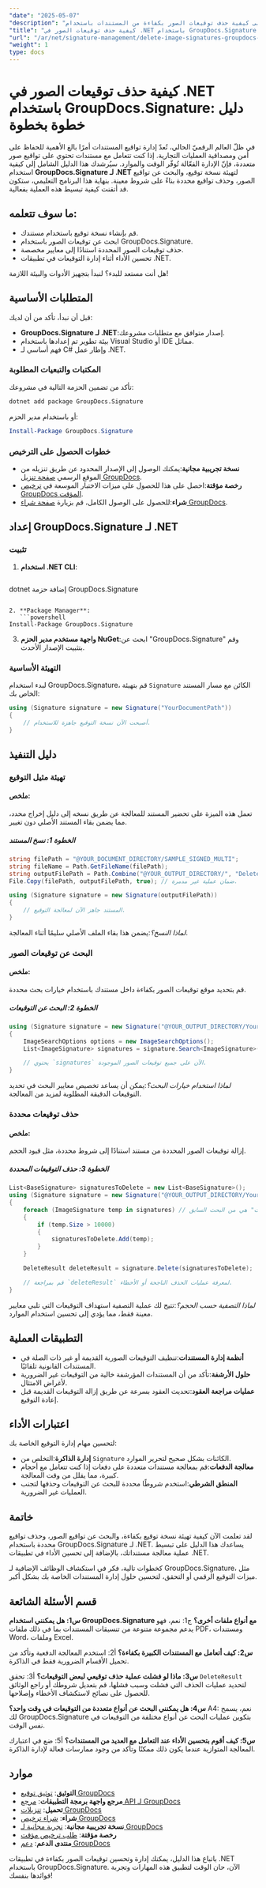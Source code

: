 ```yaml
---
"date": "2025-05-07"
"description": "تعرّف على كيفية حذف توقيعات الصور بكفاءة من المستندات باستخدام GroupDocs.Signature لـ .NET. يغطي هذا الدليل التهيئة والبحث والحذف مع أمثلة برمجية."
"title": "كيفية حذف توقيعات الصور في .NET باستخدام GroupDocs.Signature - دليل خطوة بخطوة"
"url": "/ar/net/signature-management/delete-image-signatures-groupdocs-net/"
"weight": 1
type: docs
---
```

# كيفية حذف توقيعات الصور في .NET باستخدام GroupDocs.Signature: دليل خطوة بخطوة

في ظلّ العالم الرقميّ الحالي، تُعدّ إدارة تواقيع المستندات أمرًا بالغ الأهمية للحفاظ على أمن ومصداقية العمليات التجارية. إذا كنت تتعامل مع مستندات تحتوي على تواقيع صور متعددة، فإنّ الإدارة الفعّالة تُوفّر الوقت والموارد. سيُرشدك هذا الدليل الشامل إلى كيفية استخدام **GroupDocs.Signature لـ .NET** لتهيئة نسخة توقيع، والبحث عن تواقيع الصور، وحذف تواقيع محددة بناءً على شروط معينة. بنهاية هذا البرنامج التعليمي، ستكون قد أتقنت كيفية تبسيط هذه العملية بفعالية.

## ما سوف تتعلمه:
- قم بإنشاء نسخة توقيع باستخدام مستندك.
- ابحث عن توقيعات الصور باستخدام GroupDocs.Signature.
- حذف توقيعات الصور المحددة استنادًا إلى معايير مخصصة.
- تحسين الأداء أثناء إدارة التوقيعات في تطبيقات .NET.

هل أنت مستعد للبدء؟ لنبدأ بتجهيز الأدوات والبيئة اللازمة!

## المتطلبات الأساسية

قبل أن نبدأ، تأكد من أن لديك:

- **GroupDocs.Signature لـ .NET**:إصدار متوافق مع متطلبات مشروعك. 
- بيئة تطوير تم إعدادها باستخدام Visual Studio أو IDE مماثل.
- فهم أساسي لـ C# وإطار عمل .NET.

### المكتبات والتبعيات المطلوبة
تأكد من تضمين الحزمة التالية في مشروعك:
```bash
dotnet add package GroupDocs.Signature
```
أو باستخدام مدير الحزم:
```powershell
Install-Package GroupDocs.Signature
```

### خطوات الحصول على الترخيص
- **نسخة تجريبية مجانية**:يمكنك الوصول إلى الإصدار المحدود عن طريق تنزيله من الموقع الرسمي [صفحة تنزيل GroupDocs](https://releases.groupdocs.com/signature/net/).
- **رخصة مؤقتة**:احصل على هذا للحصول على ميزات الاختبار الموسعة في [ترخيص GroupDocs المؤقت](https://purchase.groupdocs.com/temporary-license/).
- **شراء**:للحصول على الوصول الكامل، قم بزيارة [صفحة شراء GroupDocs](https://purchase.groupdocs.com/buy).

## إعداد GroupDocs.Signature لـ .NET

### تثبيت
1. **استخدام .NET CLI**:
   ```bash
dotnet إضافة حزمة GroupDocs.Signature
```

2. **Package Manager**:
   ```powershell
Install-Package GroupDocs.Signature
```

3. **واجهة مستخدم مدير الحزم NuGet**:ابحث عن "GroupDocs.Signature" وقم بتثبيت الإصدار الأحدث.

### التهيئة الأساسية
لبدء استخدام GroupDocs.Signature، قم بتهيئة `Signature` الكائن مع مسار المستند الخاص بك:
```csharp
using (Signature signature = new Signature("YourDocumentPath"))
{
    // أصبحت الآن نسخة التوقيع جاهزة للاستخدام.
}
```

## دليل التنفيذ

### تهيئة مثيل التوقيع

#### ملخص:
تعمل هذه الميزة على تحضير المستند للمعالجة عن طريق نسخه إلى دليل إخراج محدد، مما يضمن بقاء المستند الأصلي دون تغيير.

##### الخطوة 1: نسخ المستند
```csharp
string filePath = "@YOUR_DOCUMENT_DIRECTORY/SAMPLE_SIGNED_MULTI";
string fileName = Path.GetFileName(filePath);
string outputFilePath = Path.Combine("@YOUR_OUTPUT_DIRECTORY/", "DeleteImageAfterSearch", fileName);
File.Copy(filePath, outputFilePath, true); // ضمان عملية غير مدمرة.

using (Signature signature = new Signature(outputFilePath))
{
    // المستند جاهز الآن لمعالجة التوقيع.
}
```
*لماذا النسخ؟*:يضمن هذا بقاء الملف الأصلي سليمًا أثناء المعالجة.

### البحث عن توقيعات الصور

#### ملخص:
قم بتحديد موقع توقيعات الصور بكفاءة داخل مستندك باستخدام خيارات بحث محددة.

##### الخطوة 2: البحث عن التوقيعات
```csharp
using (Signature signature = new Signature("@YOUR_OUTPUT_DIRECTORY/YourDocumentPathHere"))
{
    ImageSearchOptions options = new ImageSearchOptions();
    List<ImageSignature> signatures = signature.Search<ImageSignature>(options);

    // يحتوي `signatures` الآن على جميع توقيعات الصور الموجودة.
}
```
*لماذا استخدام خيارات البحث؟*:يمكن أن يساعد تخصيص معايير البحث في تحديد التوقيعات الدقيقة المطلوبة لمزيد من المعالجة.

### حذف توقيعات محددة

#### ملخص:
إزالة توقيعات الصور المحددة من مستند استنادًا إلى شروط محددة، مثل قيود الحجم.

##### الخطوة 3: حذف التوقيعات المحددة
```csharp
List<BaseSignature> signaturesToDelete = new List<BaseSignature>();
using (Signature signature = new Signature("@YOUR_OUTPUT_DIRECTORY/YourDocumentPathHere"))
{
    foreach (ImageSignature temp in signatures) // افترض أن "التوقيعات" هي من البحث السابق.
    {
        if (temp.Size > 10000)
        {
            signaturesToDelete.Add(temp);
        }
    }

    DeleteResult deleteResult = signature.Delete(signaturesToDelete);

    // قم بمراجعة `deleteResult` لمعرفة عمليات الحذف الناجحة أو الأخطاء.
}
```
*لماذا التصفية حسب الحجم؟*:تتيح لك عملية التصفية استهداف التوقيعات التي تلبي معايير معينة فقط، مما يؤدي إلى تحسين استخدام الموارد.

## التطبيقات العملية
- **أنظمة إدارة المستندات**:تنظيف التوقيعات الصورية القديمة أو غير ذات الصلة في المستندات القانونية تلقائيًا.
- **حلول الأرشفة**:تأكد من أن المستندات المؤرشفة خالية من التوقيعات غير الضرورية لأغراض الامتثال.
- **عمليات مراجعة العقود**:تحديث العقود بسرعة عن طريق إزالة التوقيعات القديمة قبل إعادة التوقيع.

## اعتبارات الأداء
لتحسين مهام إدارة التوقيع الخاصة بك:
- **إدارة الذاكرة**:التخلص من `Signature` الكائنات بشكل صحيح لتحرير الموارد.
- **معالجة الدفعات**:قم بمعالجة مستندات متعددة على دفعات إذا كنت تتعامل مع أحجام كبيرة، مما يقلل من وقت المعالجة.
- **المنطق الشرطي**:استخدم شروطًا محددة للبحث عن التوقيعات وحذفها لتجنب العمليات غير الضرورية.

## خاتمة
لقد تعلمت الآن كيفية تهيئة نسخة توقيع بكفاءة، والبحث عن تواقيع الصور، وحذف تواقيع محددة باستخدام GroupDocs.Signature لـ .NET. يساعدك هذا الدليل على تبسيط عملية معالجة مستنداتك، بالإضافة إلى تحسين الأداء في تطبيقات .NET.

كخطوات تالية، فكر في استكشاف الوظائف الإضافية لـ GroupDocs.Signature، مثل ميزات التوقيع الرقمي أو التحقق، لتحسين حلول إدارة المستندات الخاصة بك بشكل أكبر.

## قسم الأسئلة الشائعة
**س1: هل يمكنني استخدام GroupDocs.Signature مع أنواع ملفات أخرى؟**
ج1: نعم، فهو يدعم مجموعة متنوعة من تنسيقات المستندات بما في ذلك ملفات PDF، ومستندات Word، وملفات Excel.

**س2: كيف أتعامل مع المستندات الكبيرة بكفاءة؟**
أ2: استخدم المعالجة الدفعية وتأكد من تحميل الأقسام الضرورية فقط في الذاكرة.

**س3: ماذا لو فشلت عملية حذف توقيعي لبعض التوقيعات؟**
أ3: تحقق `DeleteResult` لتحديد عمليات الحذف التي فشلت وسبب فشلها، قم بتعديل شروطك أو راجع الوثائق للحصول على نصائح لاستكشاف الأخطاء وإصلاحها.

**س4: هل يمكنني البحث عن أنواع متعددة من التوقيعات في وقت واحد؟**
A4: نعم، يسمح لك GroupDocs.Signature بتكوين عمليات البحث عن أنواع مختلفة من التوقيعات في نفس الوقت.

**س5: كيف أقوم بتحسين الأداء عند التعامل مع العديد من المستندات؟**
أ5: ضع في اعتبارك المعالجة المتوازية عندما يكون ذلك ممكنًا وتأكد من وجود ممارسات فعالة لإدارة الذاكرة.

## موارد
- **التوثيق**: [توثيق توقيع GroupDocs](https://docs.groupdocs.com/signature/net/)
- **مرجع واجهة برمجة التطبيقات**: [مرجع API لـ GroupDocs](https://reference.groupdocs.com/signature/net/)
- **تحميل**: [تنزيلات GroupDocs](https://releases.groupdocs.com/signature/net/)
- **شراء**: [شراء ترخيص GroupDocs](https://purchase.groupdocs.com/buy)
- **نسخة تجريبية مجانية**: [تجربة مجانية لـ GroupDocs](https://releases.groupdocs.com/signature/net/)
- **رخصة مؤقتة**: [طلب ترخيص مؤقت](https://purchase.groupdocs.com/temporary-license/)
- **منتدى الدعم**: [دعم GroupDocs](https://forum.groupdocs.com/c/signature/)

باتباع هذا الدليل، يمكنك إدارة وتحسين توقيعات الصور بكفاءة في تطبيقات .NET باستخدام GroupDocs.Signature. الآن، حان الوقت لتطبيق هذه المهارات وتجربة فوائدها بنفسك!
